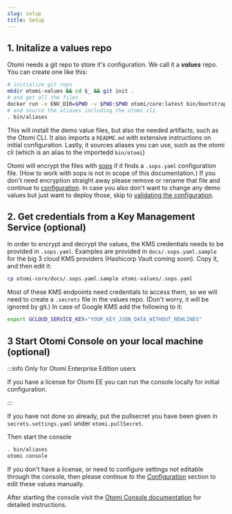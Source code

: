 ```yaml
---
slug: setup
title: Setup
---
```


## 1. Initalize a values repo

Otomi needs a git repo to store it's configuration. We call it a **_values_** repo. You can create one like this:

```bash
# initialize git repo
mkdir otomi-values && cd $_ && git init .
# and get all the files
docker run -e ENV_DIR=$PWD -v $PWD:$PWD otomi/core:latest bin/bootstrap.sh
# and source the aliases including the otomi cli
. bin/aliases
```

This will install the demo value files, but also the needed artifacts, such as the Otomi CLI. It also imports a `README.md` with extensive instructions on initial configuration. Lastly, it sources aliases you can use, such as the otomi cli (which is an alias to the importedd `bin/otomi`)

Otomi will encrypt the files with [sops](https://github.com/mozilla/sops) if it finds a `.sops.yaml` configuration file. (How to work with sops is not in scope of this documentation.) If you don't need encryption straight away please remove or rename that file and continue to [configuration](configuration). In case you also don't want to change any demo values but just want to deploy those, skip to [validating the configuration](configuration#2-validation).

## 2. Get credentials from a Key Management Service (optional)

In order to encrypt and decrypt the values, the KMS credentials needs to be provided in `.sops.yaml`. Examples are provided in `docs/.sops.yaml.sample` for the big 3 cloud KMS providers (Hashicorp Vault coming soon). Copy it, and then edit it:

```bash
cp otomi-core/docs/.sops.yaml.sample otomi-values/.sops.yaml
```

Most of these KMS endpoints need credentials to access them, so we will need to create a `.secrets` file in the values repo. (Don't worry, it will be ignored by git.) In case of Google KMS add the following to it:

```bash
export GCLOUD_SERVICE_KEY="YOUR_KEY_JSON_DATA_WITHOUT_NEWLINES"
```

## 3 Start Otomi Console on your local machine (optional)

:::info Only for Otomi Enterprise Edition users

If you have a license for Otomi EE you can run the console locally for initial configuration.

:::

If you have not done so already, put the pullsecret you have been given in `secrets.settings.yaml` under `otomi.pullSecret`.

Then start the console

```bash
. bin/aliases
otomi console
```

If you don't have a license, or need to configure settings not editable through the console, then please continue to the [Configuration](configuration) section to edit these values manually.

After starting the console visit the [Otomi Console documentation](console) for detailed instructions.
